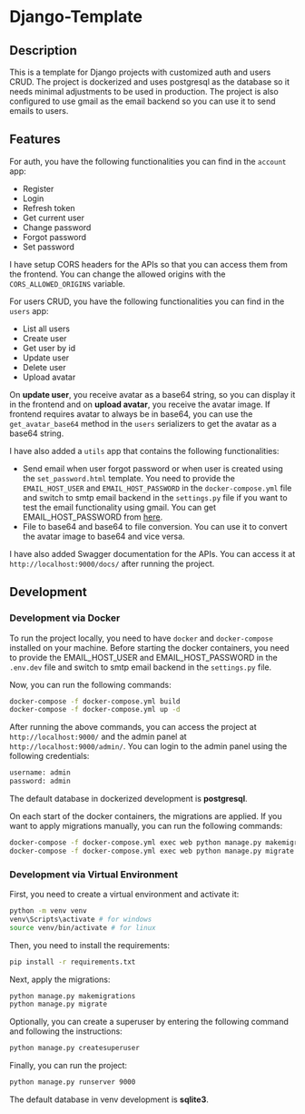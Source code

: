 # Django-Template

## Description

This is a template for Django projects with customized auth and users CRUD. The project is dockerized and uses postgresql as the database so it needs minimal adjustments to be used in production. The project is also configured to use gmail as the email backend so you can use it to send emails to users.

## Features

For auth, you have the following functionalities you can find in the `account` app:
- Register
- Login
- Refresh token
- Get current user
- Change password
- Forgot password
- Set password

I have setup CORS headers for the APIs so that you can access them from the frontend. You can change the allowed origins with the `CORS_ALLOWED_ORIGINS` variable.

For users CRUD, you have the following functionalities you can find in the `users` app:
- List all users
- Create user
- Get user by id
- Update user
- Delete user
- Upload avatar

On **update user**, you receive avatar as a base64 string, so you can display it in the frontend and on **upload avatar**, you receive the avatar image. If frontend requires avatar to always be in base64, you can use the `get_avatar_base64` method in the `users` serializers to get the avatar as a base64 string.

I have also added a `utils` app that contains the following functionalities:

- Send email when user forgot password or when user is created using the `set_password.html` template. You need to provide the `EMAIL_HOST_USER` and `EMAIL_HOST_PASSWORD` in the `docker-compose.yml` file and switch to smtp email backend in the `settings.py` file if you want to test the email functionality using gmail. You can get EMAIL_HOST_PASSWORD from [here](https://myaccount.google.com/apppasswords).
- File to base64 and base64 to file conversion. You can use it to convert the avatar image to base64 and vice versa.

I have also added Swagger documentation for the APIs. You can access it at `http://localhost:9000/docs/` after running the project.

## Development

### Development via Docker

To run the project locally, you need to have `docker` and `docker-compose` installed on your machine. Before starting the docker containers, you need to provide the EMAIL_HOST_USER and EMAIL_HOST_PASSWORD in the `.env.dev` file and switch to smtp email backend in the `settings.py` file.

Now, you can run the following commands:
```bash
docker-compose -f docker-compose.yml build
docker-compose -f docker-compose.yml up -d
```

After running the above commands, you can access the project at `http://localhost:9000/` and the admin panel at `http://localhost:9000/admin/`. You can login to the admin panel using the following credentials:
```bash
username: admin
password: admin
```

The default database in dockerized development is **postgresql**.

[//]: # (every time the docker compose starts it will give migrations)
On each start of the docker containers, the migrations are applied. If you want to apply migrations manually, you can run the following commands:
```bash
docker-compose -f docker-compose.yml exec web python manage.py makemigrations
docker-compose -f docker-compose.yml exec web python manage.py migrate --noinput
```

### Development via Virtual Environment

First, you need to create a virtual environment and activate it:
```bash
python -m venv venv
venv\Scripts\activate # for windows
source venv/bin/activate # for linux
```

Then, you need to install the requirements:
```bash
pip install -r requirements.txt
```

Next, apply the migrations:
```bash
python manage.py makemigrations
python manage.py migrate
```

Optionally, you can create a superuser by entering the following command and following the instructions:
```bash
python manage.py createsuperuser
```

Finally, you can run the project:
```bash
python manage.py runserver 9000
```

The default database in venv development is **sqlite3**.